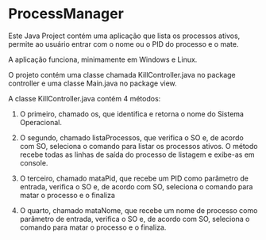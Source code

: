 # ProcessManager

Este Java Project contém uma aplicação que lista os processos ativos, permite ao usuário entrar com o
nome ou o PID do processo e o mate. 

A aplicação funciona, minimamente em Windows e Linux.

O projeto contém uma classe chamada KillController.java no package controller e uma classe Main.java no package view.

A classe KillController.java contém 4 métodos:
1) O primeiro, chamado os, que identifica e retorna o nome do Sistema Operacional.

2) O segundo, chamado listaProcessos, que verifica o SO e, de acordo com SO, seleciona o
comando para listar os processos ativos. O método recebe todas as linhas de saída do processo de listagem e exibe-as em console.

3) O terceiro, chamado mataPid, que recebe um PID como parâmetro de entrada, verifica o SO e, de acordo com SO, seleciona o comando para matar o processo e o finaliza

4) O quarto, chamado mataNome, que recebe um nome de processo como parâmetro de entrada, verifica o SO e, de acordo com SO, seleciona o comando para matar o processo e o
finaliza.
